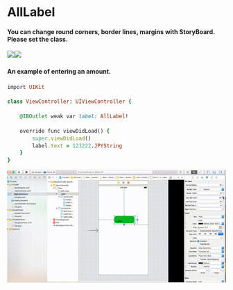 # AllLabel
#### You can change round corners, border lines, margins with StoryBoard. Please set the class.

<img src="https://user-images.githubusercontent.com/16457165/50370868-f2c89680-05f1-11e9-96df-def362286cc1.png" width="400"><img src="https://user-images.githubusercontent.com/16457165/64490282-6270d580-d296-11e9-9b90-1b4e98f78f81.png" width="400">

#### An example of entering an amount.

```ruby
import UIKit

class ViewController: UIViewController {

    @IBOutlet weak var label: AllLabel!
    
    override func viewDidLoad() {
        super.viewDidLoad()
        label.text = 123222.JPYString
    }
}

```

![](https://github.com/daisukenagata/AllLabel/blob/master/MovieGIF.gif?raw=true)
